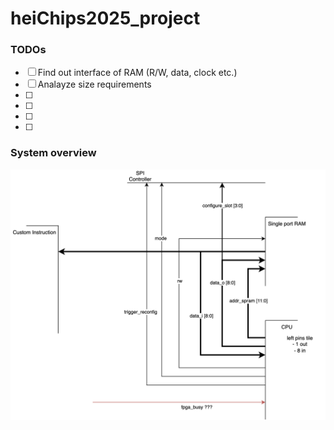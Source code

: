 # heiChips2025_project


### TODOs

- [ ] Find out interface of RAM (R/W, data, clock etc.)
- [ ] Analayze size requirements
- [ ] 
- [ ] 
- [ ] 
- [ ] 


### System overview

![System overview](drawings/system_overview.svg)
